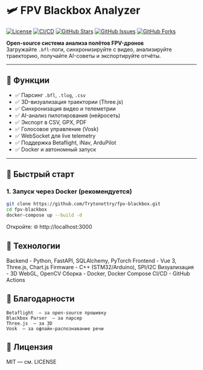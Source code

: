 # 🛩️ FPV Blackbox Analyzer
[![License](https://img.shields.io/badge/License-MIT-blue.svg)](LICENSE)
[![CI/CD](https://img.shields.io/github/actions/workflow/status/Trytonottry/fpv-blackbox/ci.yml?label=CI&logo=github)](https://github.com/Trytonottry/fpv-blackbox/actions)
[![GitHub Stars](https://img.shields.io/github/stars/Trytonottry/fpv-blackbox?style=social)](https://github.com/Trytonottry/fpv-blackbox)
[![GitHub Issues](https://img.shields.io/github/issues/Trytonottry/fpv-blackbox)](https://github.com/Trytonottry/fpv-blackbox/issues)
[![GitHub Forks](https://img.shields.io/github/forks/Trytonottry/fpv-blackbox?style=social)](https://github.com/Trytonottry/fpv-blackbox)

**Open-source система анализа полётов FPV-дронов**  
Загружайте `.bfl`-логи, синхронизируйте с видео, анализируйте траекторию, получайте AI-советы и экспортируйте отчёты.

---

## 🎯 Функции

- ✅ Парсинг `.bfl`, `.tlog`, `.csv`
- ✅ 3D-визуализация траектории (Three.js)
- ✅ Синхронизация видео и телеметрии
- ✅ AI-анализ пилотирования (нейросеть)
- ✅ Экспорт в CSV, GPX, PDF
- ✅ Голосовое управление (Vosk)
- ✅ WebSocket для live telemetry
- ✅ Поддержка Betaflight, iNav, ArduPilot
- ✅ Docker и автономный запуск

---

## 🏁 Быстрый старт

### 1. Запуск через Docker (рекомендуется)

```bash
git clone https://github.com/Trytonottry/fpv-blackbox.git
cd fpv-blackbox
docker-compose up --build -d
```
Откройте:
🌐 http://localhost:3000 

## 🧩 Технологии
Backend - Python, FastAPI, SQLAlchemy, PyTorch
Frontend - Vue 3, Three.js, Chart.js
Firmware - C++ (STM32/Arduino), SPI/I2C
Визуализация - 3D WebGL, OpenCV
Сборка - Docker, Docker Compose
CI/CD - GitHub Actions

## 🙌 Благодарности 

    Betaflight  — за open-source прошивку
    Blackbox Parser  — за парсер
    Three.js  — за 3D
    Vosk  — за офлайн-распознавание речи
     
## 📄 Лицензия 

MIT — см. LICENSE  